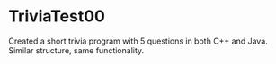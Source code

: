 # TriviaTest00
Created a short trivia program with 5 questions in both C++ and Java. Similar structure, same functionality.
